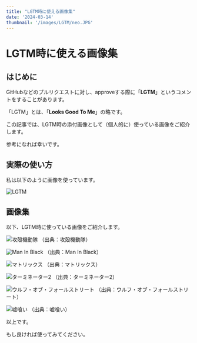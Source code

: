 ```yaml
---
title: "LGTM時に使える画像集"
date: '2024-03-14'
thumbnail: '/images/LGTM/neo.JPG'
---
```

# LGTM時に使える画像集

## はじめに

GitHubなどのプルリクエストに対し、approveする際に「**LGTM**」というコメントをすることがあります。

「LGTM」とは、「**Looks Good To Me**」の略です。

この記事では、LGTM時の添付画像として（個人的に）使っている画像をご紹介します。

参考になれば幸いです。

## 実際の使い方

私は以下のように画像を使っています。

![LGTM](/images/LGTM/lgtm_usage.png)

## 画像集

以下、LGTM時に使っている画像をご紹介します。

![攻殻機動隊](/images/LGTM/koukaku.JPG)
（出典：攻殻機動隊）

![Man In Black](/images/LGTM/man_in_black.JPG)
（出典：Man In Black）

![マトリックス](/images/LGTM/neo.JPG)
（出典：マトリックス）

![ターミネーター2](/images/LGTM/terminator_2.jpeg)
（出典：ターミネーター2）

![ウルフ・オブ・フォールストリート](/images/LGTM/wall_street.GIF)
（出典：ウルフ・オブ・フォールストリート）

![嘘喰い](/images/LGTM/yakoh.JPG)
（出典：嘘喰い）

以上です。

もし良ければ使ってみてください。
